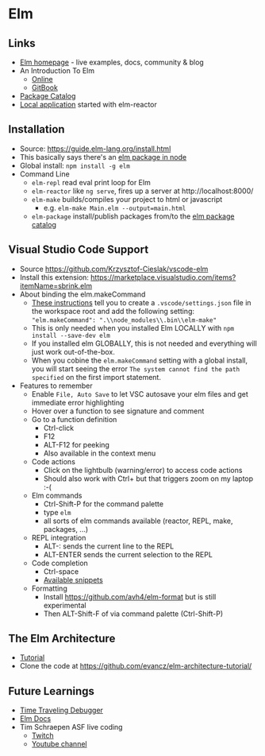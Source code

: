 # Elm

## Links
* [Elm homepage](http://elm-lang.org/) - live examples, docs, community & blog
* An Introduction To Elm
  * [Online](https://guide.elm-lang.org/)
  * [GitBook](https://www.gitbook.com/book/evancz/an-introduction-to-elm/details)
* [Package Catalog](http://package.elm-lang.org/)
* [Local application](http://localhost:8000/) started with elm-reactor

## Installation
* Source: https://guide.elm-lang.org/install.html
* This basically says there's an [elm package in node](https://www.npmjs.com/package/elm)
* Global install: `npm install -g elm`
* Command Line
  * `elm-repl` read eval print loop for Elm
  * `elm-reactor` like `ng serve`, fires up a server at http://localhost:8000/
  * `elm-make` builds/compiles your project to html or javascript
    * e.g. `elm-make Main.elm --output=main.html` 
  * `elm-package` install/publish packages from/to the [elm package catalog](http://package.elm-lang.org/)

## Visual Studio Code Support
* Source https://github.com/Krzysztof-Cieslak/vscode-elm
* Install this extension: https://marketplace.visualstudio.com/items?itemName=sbrink.elm
* About binding the elm.makeCommand
  * [These instructions](https://github.com/Krzysztof-Cieslak/vscode-elm) tell you to create a `.vscode/settings.json` file in the workspace root and add the following setting: `"elm.makeCommand": ".\\node_modules\\.bin\\elm-make"`
  * This is only needed when you installed Elm LOCALLY with `npm install --save-dev elm`
  * If you installed elm GLOBALLY, this is not needed and everything will just work out-of-the-box.
  * When you cobine the `elm.makeCommand` setting with a global install, you will start seeing the error `The system cannot find the path specified` on the first import statement.
* Features to remember
  * Enable `File, Auto Save` to let VSC autosave your elm files and get immediate error highlighting
  * Hover over a function to see signature and comment
  * Go to a function definition
    * Ctrl-click
    * F12
    * ALT-F12 for peeking
    * Also available in the context menu
  * Code actions
    * Click on the lightbulb (warning/error) to access code actions
    * Should also work with Ctrl+ but that triggers zoom on my laptop :-(
  * Elm commands
    * Ctrl-Shift-P for the command palette
    * type `elm`
    * all sorts of elm commands available (reactor, REPL, make, packages, ...)
  * REPL integration
    * ALT-: sends the current line to the REPL
    * ALT-ENTER sends the current selection to the REPL
  * Code completion
    * Ctrl-space
    * [Available snippets](https://github.com/Krzysztof-Cieslak/vscode-elm/blob/master/snippets/elm.json)
  * Formatting
    * Install https://github.com/avh4/elm-format but is still experimental
    * Then ALT-Shift-F of via command palette (Ctrl-Shift-P)

## The Elm Architecture
* [Tutorial](https://guide.elm-lang.org/architecture/)
* Clone the code at https://github.com/evancz/elm-architecture-tutorial/

## Future Learnings
* [Time Traveling Debugger](http://debug.elm-lang.org/)
* [Elm Docs](http://elm-lang.org/docs)
* Tim Schraepen ASF live coding
  * [Twitch](https://go.twitch.tv/asf_livecoding/)
  * [Youtube channel](https://www.youtube.com/channel/UC-0Zos25VCU6h6bDiv7bh9w)
